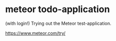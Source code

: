 # meteor todo-application
(with login!)
Trying out the Meteor test-application.

https://www.meteor.com/try/
